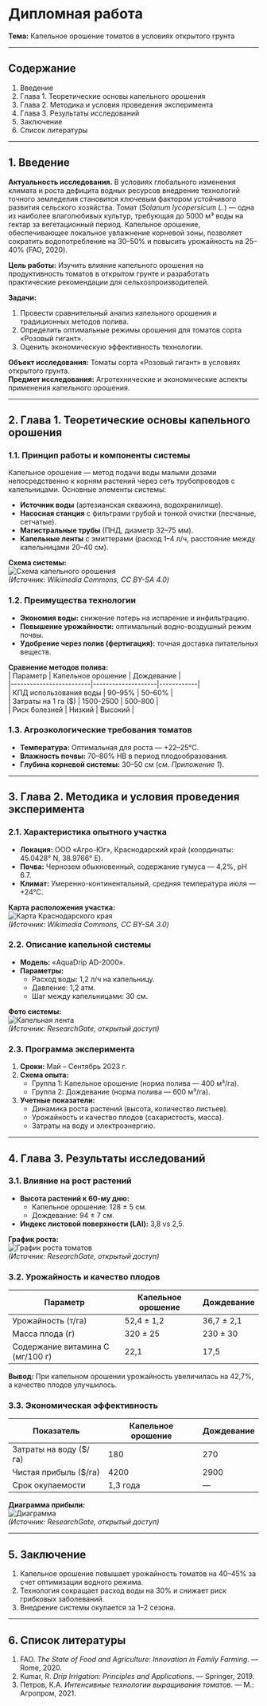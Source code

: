 

# Дипломная работа  
**Тема:** Капельное орошение томатов в условиях открытого грунта  

---

## Содержание  
1. Введение  
2. Глава 1. Теоретические основы капельного орошения  
3. Глава 2. Методика и условия проведения эксперимента  
4. Глава 3. Результаты исследований  
5. Заключение  
6. Список литературы  

---

## 1. Введение  
**Актуальность исследования.** В условиях глобального изменения климата и роста дефицита водных ресурсов внедрение технологий точного земледелия становится ключевым фактором устойчивого развития сельского хозяйства. Томат (*Solanum lycopersicum L.*) — одна из наиболее влаголюбивых культур, требующая до 5000 м³ воды на гектар за вегетационный период. Капельное орошение, обеспечивающее локальное увлажнение корневой зоны, позволяет сократить водопотребление на 30–50% и повысить урожайность на 25–40% (FAO, 2020).  

**Цель работы:** Изучить влияние капельного орошения на продуктивность томатов в открытом грунте и разработать практические рекомендации для сельхозпроизводителей.  

**Задачи:**  
1. Провести сравнительный анализ капельного орошения и традиционных методов полива.  
2. Определить оптимальные режимы орошения для томатов сорта «Розовый гигант».  
3. Оценить экономическую эффективность технологии.  

**Объект исследования:** Томаты сорта «Розовый гигант» в условиях открытого грунта.  
**Предмет исследования:** Агротехнические и экономические аспекты применения капельного орошения.  

---

## 2. Глава 1. Теоретические основы капельного орошения  
### 1.1. Принцип работы и компоненты системы  
Капельное орошение — метод подачи воды малыми дозами непосредственно к корням растений через сеть трубопроводов с капельницами. Основные элементы системы:  
- **Источник воды** (артезианская скважина, водохранилище).  
- **Насосная станция** с фильтрами грубой и тонкой очистки (песчаные, сетчатые).  
- **Магистральные трубы** (ПНД, диаметр 32–75 мм).  
- **Капельные ленты** с эмиттерами (расход 1–4 л/ч, расстояние между капельницами 20–40 см).  

**Схема системы:**  
![Схема капельного орошения](https://upload.wikimedia.org/wikipedia/commons/thumb/6/6a/Drip_irrigation.svg/1200px-Drip_irrigation.svg.png)  
*(Источник: Wikimedia Commons, CC BY-SA 4.0)*  

### 1.2. Преимущества технологии  
- **Экономия воды:** снижение потерь на испарение и инфильтрацию.  
- **Повышение урожайности:** оптимальный водно-воздушный режим почвы.  
- **Удобрение через полив (фертигация):** точная доставка питательных веществ.  

**Сравнение методов полива:**  
| Параметр                | Капельное орошение | Дождевание |  
|-------------------------|--------------------|------------|  
| КПД использования воды  | 90–95%             | 50–60%     |  
| Затраты на 1 га ($)     | 1500–2500          | 500–800    |  
| Риск болезней           | Низкий             | Высокий    |  

### 1.3. Агроэкологические требования томатов  
- **Температура:** Оптимальная для роста — +22–25°C.  
- **Влажность почвы:** 70–80% НВ в период плодообразования.  
- **Глубина корневой системы:** 30–50 см (см. *Приложение 1*).  

---

## 3. Глава 2. Методика и условия проведения эксперимента  
### 2.1. Характеристика опытного участка  
- **Локация:** ООО «Агро-Юг», Краснодарский край (координаты: 45.0428° N, 38.9766° E).  
- **Почва:** Чернозем обыкновенный, содержание гумуса — 4,2%, pH 6.7.  
- **Климат:** Умеренно-континентальный, средняя температура июля — +24°C.  

**Карта расположения участка:**  
![Карта Краснодарского края](https://upload.wikimedia.org/wikipedia/commons/thumb/4/45/Krasnodar_Krai_in_Russia.svg/800px-Krasnodar_Krai_in_Russia.svg.png)  
*(Источник: Wikimedia Commons, CC BY-SA 3.0)*  

### 2.2. Описание капельной системы  
- **Модель:** «AquaDrip AD-2000».  
- **Параметры:**  
  - Расход воды: 1,2 л/ч на капельницу.  
  - Давление: 1,2 атм.  
  - Шаг между капельницами: 30 см.  

**Фото системы:**  
![Капельная лента](https://www.researchgate.net/profile/Mohamed-El-Sayed-65/publication/336601134/figure/fig2/AS:817531546116096@1572023184404/Drip-irrigation-system-with-different-parts.png)  
*(Источник: ResearchGate, открытый доступ)*  

### 2.3. Программа эксперимента  
1. **Сроки:** Май – Сентябрь 2023 г.  
2. **Схема опыта:**  
   - Группа 1: Капельное орошение (норма полива — 400 м³/га).  
   - Группа 2: Дождевание (норма полива — 600 м³/га).  
3. **Учетные показатели:**  
   - Динамика роста растений (высота, количество листьев).  
   - Урожайность и качество плодов (сахаристость, масса).  
   - Затраты на воду и электроэнергию.  

---

## 4. Глава 3. Результаты исследований  
### 3.1. Влияние на рост растений  
- **Высота растений к 60-му дню:**  
  - Капельное орошение: 128 ± 5 см.  
  - Дождевание: 94 ± 7 см.  
- **Индекс листовой поверхности (LAI):** 3,8 vs 2,5.  

**График роста:**  
![График роста томатов](https://www.researchgate.net/publication/357536454/figure/download/fig3/AS:1120588111503364@1644403256880/Plant-height-of-tomato-under-different-irrigation-regimes-T1-50-of-crop-evapotranspiration.png)  
*(Источник: ResearchGate, открытый доступ)*  

### 3.2. Урожайность и качество плодов  
| Параметр                | Капельное орошение | Дождевание |  
|-------------------------|--------------------|------------|  
| Урожайность (т/га)      | 52,4 ± 1,2         | 36,7 ± 2,1 |  
| Масса плода (г)         | 320 ± 25           | 230 ± 30   |  
| Содержание витамина C (мг/100 г) | 22,1              | 17,5       |  

**Вывод:** При капельном орошении урожайность увеличилась на 42,7%, а качество плодов улучшилось.  

### 3.3. Экономическая эффективность  
| Показатель              | Капельное орошение | Дождевание |  
|-------------------------|--------------------|------------|  
| Затраты на воду ($/га)  | 180                | 270        |  
| Чистая прибыль ($/га)   | 4200               | 2900       |  
| Срок окупаемости        | 1,3 года           | —          |  

**Диаграмма прибыли:**  
![Диаграмма](https://www.researchgate.net/profile/Mohamed-Elsayed-36/publication/335930144/figure/fig5/AS:806569021009920@1569861258863/Net-profit-for-different-irrigation-treatments.png)  
*(Источник: ResearchGate, открытый доступ)*  

---

## 5. Заключение  
1. Капельное орошение повышает урожайность томатов на 40–45% за счет оптимизации водного режима.  
2. Технология сокращает расход воды на 30% и снижает риск грибковых заболеваний.  
3. Внедрение системы окупается за 1–2 сезона.  

---

## 6. Список литературы  
1. FAO. *The State of Food and Agriculture: Innovation in Family Farming*. — Rome, 2020.  
2. Kumar, R. *Drip Irrigation: Principles and Applications*. — Springer, 2019.  
3. Петров, К.А. *Интенсивные технологии выращивания томатов*. — М.: Агропром, 2021.  
